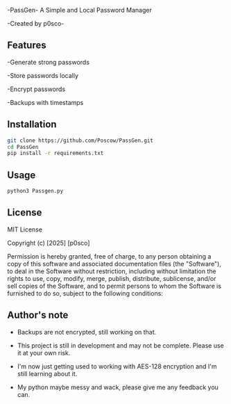 -PassGen- A Simple and Local Password Manager

-Created by p0sco-

## Features
-Generate strong passwords

-Store passwords locally

-Encrypt passwords

-Backups with timestamps

## Installation
```bash
git clone https://github.com/Poscow/PassGen.git
cd PassGen
pip install -r requirements.txt

```
## Usage
```bash
python3 Passgen.py
```

## License
MIT License

Copyright (c) [2025] [p0sco]

Permission is hereby granted, free of charge, to any person obtaining a copy
of this software and associated documentation files (the "Software"), to deal
in the Software without restriction, including without limitation the rights
to use, copy, modify, merge, publish, distribute, sublicense, and/or sell
copies of the Software, and to permit persons to whom the Software is
furnished to do so, subject to the following conditions:

## Author's note
- Backups are not encrypted, still working on that.

- This project is still in development and may not be complete. Please use it at your own risk.

- I'm now just getting used to working with AES-128 encryption and I'm still learning about it.

- My python maybe messy and wack, please give me any feedback you can.
